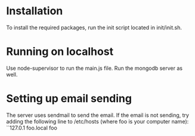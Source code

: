 Installation
============
To install the required packages, run the init script located in init/init.sh.

Running on localhost
====================
Use node-supervisor to run the main.js file.
Run the mongodb server as well.

Setting up email sending
========================
The server uses sendmail to send the email. If the email is not sending, try
adding the following line to /etc/hosts (where foo is your computer name):
``127.0.1 foo.local foo
